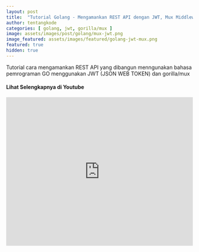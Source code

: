 ```yaml
---
layout: post
title:  "Tutorial Golang - Mengamankan REST API dengan JWT, Mux Middleware"
author: tentangkode
categories: [ golang, jwt, gorilla/mux ]
image: assets/images/post/golang/mux-jwt.png
image_featured: assets/images/featured/golang-jwt-mux.png
featured: true
hidden: true
---
```

Tutorial cara mengamankan REST API yang dibangun menngunakan bahasa pemrograman GO menggunakan JWT (JSON WEB TOKEN) dan gorilla/mux 

#### Lihat Selengkapnya di Youtube


<p><iframe width="100%" height="400px" src="https://www.youtube.com/embed/YIaO5ZtHGF4" title="YouTube video player" frameborder="0" allow="accelerometer; autoplay; clipboard-write; encrypted-media; gyroscope; picture-in-picture" allowfullscreen></iframe></p>